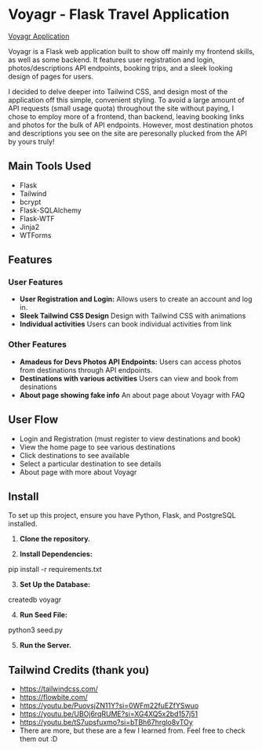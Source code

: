 # Voyagr - Flask Travel Application 

[Voyagr Application](https://voyagr.onrender.com/voyagr)

Voyagr is a Flask web application built to show off mainly my frontend skills, as well as some backend. It features user registration and login, photos/descriptions API endpoints, booking trips, and a sleek looking design of pages for users.

I decided to delve deeper into Tailwind CSS, and design most of the application off this simple, convenient styling. To avoid a large amount of API requests (small usage quota) throughout the site without paying, I chose to employ more of a frontend, than backend, leaving booking links and photos for the bulk of API endpoints. However, most destination photos and descriptions you see on the site are peresonally plucked from the API by yours truly!

## Main Tools Used

- Flask
- Tailwind
- bcrypt
- Flask-SQLAlchemy
- Flask-WTF
- Jinja2
- WTForms

## Features

### User Features

- **User Registration and Login:** Allows users to create an account and log in.
- **Sleek Tailwind CSS Design** Design with Tailwind CSS with animations 
- **Individual activities** Users can book individual activities from link

### Other Features

- **Amadeus for Devs Photos API Endpoints:** Users can access photos from destinations through API endpoints.
- **Destinations with various activities** Users can view and book from desinations
- **About page showing fake info** An about page about Voyagr with FAQ

## User Flow

- Login and Registration (must register to view destinations and book)
- View the home page to see various destinations
- Click destinations to see available 
- Select a particular destination to see details
- About page with more about Voyagr
  

## Install

To set up this project, ensure you have Python, Flask, and PostgreSQL installed.

1. **Clone the repository.**

2. **Install Dependencies:**

pip install -r requirements.txt

3. **Set Up the Database:**

createdb voyagr

4. **Run Seed File:**
   
python3 seed.py

5. **Run the Server.**


## Tailwind Credits (thank you)

- https://tailwindcss.com/
- https://flowbite.com/
- https://youtu.be/PuovsjZN11Y?si=0WFm22fuEZfYSwuo
- https://youtu.be/UBOj6rqRUME?si=XG4XQ5x2bd157j51
- https://youtu.be/tS7upsfuxmo?si=bTBh67hrglo8vTOy
- There are more, but these are a few I learned from. Feel free to check them out :D
